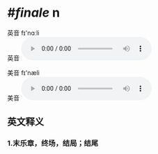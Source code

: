 # ***\#finale*** n
英音 fɪ'nɑːli  
英音
<audio src="./media/finale1_AAC.aac" controls="controls"></audio>

美音 fɪ'næli  
美音
<audio src="./media/finale2_AAC.aac" controls="controls"></audio>



  

英文释义
---
### 1.**末乐章，终场，结局；结尾**  


